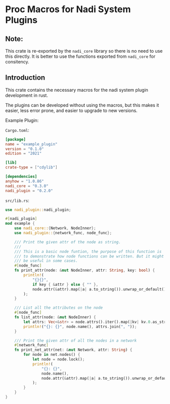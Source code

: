 # Proc Macros for Nadi System Plugins

## Note:
This crate is re-exported by the `nadi_core` library so there is no
need to use this directly. It is better to use the functions exported
from `nadi_core` for consitency.

## Introduction
This crate contains the necessary macros for the nadi system plugin
development in rust.

The plugins can be developed without using the macros, but this makes
it easier, less error prone, and easier to upgrade to new versions.


Example Plugin:

`Cargo.toml`:
```toml
[package]
name = "example_plugin"
version = "0.1.0"
edition = "2021"

[lib]
crate-type = ["cdylib"]

[dependencies]
anyhow = "1.0.86"
nadi_core = "0.3.0"
nadi_plugin = "0.2.0"
```

`src/lib.rs`:
```rust
use nadi_plugin::nadi_plugin;

#[nadi_plugin]
mod example {
    use nadi_core::{Network, NodeInner};
    use nadi_plugin::{network_func, node_func};

    /// Print the given attr of the node as string.
    ///
    /// This is a basic node funtion, the purpose of this function is
    /// to demonstrate how node functions can be written. But it might
    /// be useful in some cases.
    #[node_func]
    fn print_attr(node: &mut NodeInner, attr: String, key: bool) {
        println!(
            "{}{}",
            if key { &attr } else { "" },
            node.attr(&attr).map(|a| a.to_string()).unwrap_or_default()
        );
    }

    /// List all the attributes on the node
    #[node_func]
    fn list_attr(node: &mut NodeInner) {
        let attrs: Vec<&str> = node.attrs().iter().map(|kv| kv.0.as_str()).collect();
        println!("{}: {}", node.name(), attrs.join(", "));
    }

    /// Print the given attr of all the nodes in a network
    #[network_func]
    fn print_net_attr(net: &mut Network, attr: String) {
        for node in net.nodes() {
            let node = node.lock();
            println!(
                "{}: {}",
                node.name(),
                node.attr(&attr).map(|a| a.to_string()).unwrap_or_default()
            );
        }
    }
}
```
